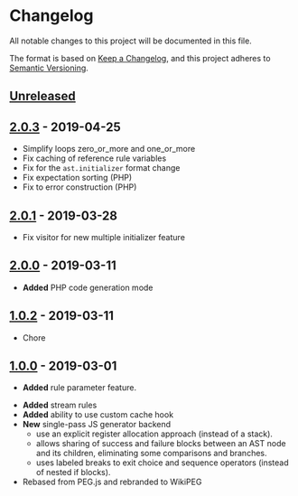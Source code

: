 # Changelog
All notable changes to this project will be documented in this file.

The format is based on [Keep a Changelog](https://keepachangelog.com/en/1.0.0/),
and this project adheres to [Semantic Versioning](https://semver.org/spec/v2.0.0.html).

## [Unreleased]

## [2.0.3] - 2019-04-25
- Simplify loops zero_or_more and one_or_more
- Fix caching of reference rule variables
- Fix for the `ast.initializer` format change
- Fix expectation sorting (PHP)
- Fix to error construction (PHP)

## [2.0.1] - 2019-03-28
- Fix visitor for new multiple initializer feature

## [2.0.0] - 2019-03-11
- **Added** PHP code generation mode
  <!-- 9dd57830c99ac3ee7820f5b02cd61c298117f393 -->

## [1.0.2] - 2019-03-11
- Chore

## [1.0.0] - 2019-03-01

* **Added** rule parameter feature.
  <!-- 127254e4ec3a6a1a04d4b356d37852dc9f2f447d -->
- **Added** stream rules
  <!-- 5eafcd3557c0e467041aa8760ba3924e1533a46b%5E%21 -->
- **Added** ability to use custom cache hook
  <!--5bcff4d718a1726e59431bb4f47faa0a3235dee1^!-->
- **New** single-pass JS generator backend
  <!-- 8ff8eaa40b1e23c862cdad083b5ccfc3822d6a46 -->
  - use an explicit register allocation approach (instead of a stack).
  - allows sharing of success and failure blocks between an AST node and
its children, eliminating some comparisons and branches.
  - uses labeled breaks to exit choice and sequence operators (instead
  of nested if blocks).
- Rebased from PEG.js and rebranded to WikiPEG

[Unreleased]: https://github.com/wikimedia/wikipeg/compare/0f5861f...HEAD
[2.0.3]: https://github.com/wikimedia/wikipeg/compare/4da5adc...0f5861f
[2.0.1]: https://github.com/wikimedia/wikipeg/compare/9dd5783...4da5adc
[2.0.0]: https://github.com/wikimedia/wikipeg/compare/4781250...9dd5783
[1.0.2]: https://github.com/wikimedia/wikipeg/compare/1b60d6e...4781250
[1.0.0]: https://gerrit.wikimedia.org/r/plugins/gitiles/wikipeg/+/1b60d6e75193673f220e5418fe16fc44657b770f/
